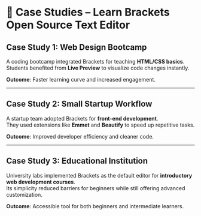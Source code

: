 # 📑 Case Studies – Learn Brackets Open Source Text Editor

## Case Study 1: Web Design Bootcamp
A coding bootcamp integrated Brackets for teaching **HTML/CSS basics**.  
Students benefited from **Live Preview** to visualize code changes instantly.  

**Outcome**: Faster learning curve and increased engagement.

---

## Case Study 2: Small Startup Workflow
A startup team adopted Brackets for **front-end development**.  
They used extensions like **Emmet** and **Beautify** to speed up repetitive tasks.  

**Outcome**: Improved developer efficiency and cleaner code.

---

## Case Study 3: Educational Institution
University labs implemented Brackets as the default editor for **introductory web development courses**.  
Its simplicity reduced barriers for beginners while still offering advanced customization.  

**Outcome**: Accessible tool for both beginners and intermediate learners.
